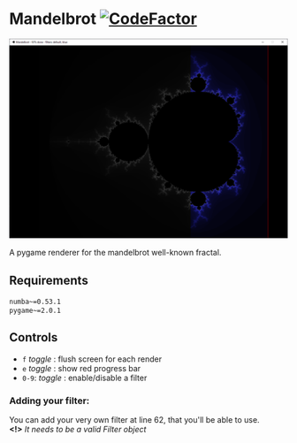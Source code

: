 # Mandelbrot [![CodeFactor](https://www.codefactor.io/repository/github/sigmanificient/mandelbrot/badge)](https://www.codefactor.io/repository/github/sigmanificient/mandelbrot)

<img src="https://github.com/sigmanificient/mandelbrot/blob/master/screenshots/1.png" alt="screenshot" height="50%" width="auto">


A pygame renderer for the mandelbrot well-known fractal.


## Requirements
```
numba~=0.53.1
pygame~=2.0.1
```

## Controls
- `f` *toggle* : flush screen for each render
- `e` *toggle* : show red progress bar
- `0-9`: *toggle* : enable/disable a filter

### Adding your filter:
You can add your very own filter at line 62, that you'll be able to use.
<br>**<!>** *It needs to be a valid Filter object*

